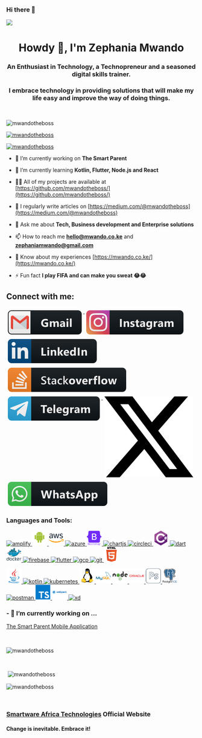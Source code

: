 ### Hi there 👋

<img src="https://mwando.co.ke/wp-content/uploads/2023/11/profile-pic.jpg" max-width="400px" max-height="200px" class="center">

<br />
<!-- ### - Languages and Tools... -->

<p align="center">

<!-- For more icons please follow  https://github.com/MikeCodesDotNET/ColoredBadges -->

<!--
 <img src="https://raw.githubusercontent.com/8bithemant/8bithemant/master/svg/dev/languages/html.svg" alt="html" style="vertical-align:top; margin:4px">
<img src="https://raw.githubusercontent.com/8bithemant/8bithemant/master/svg/dev/languages/csharp.svg" alt="csharp" style="vertical-align:top; margin:4px"><img src="https://raw.githubusercontent.com/8bithemant/8bithemant/master/svg/dev/languages/js.svg" alt="js" style="vertical-align:top; margin:4px"><img src="https://raw.githubusercontent.com/8bithemant/8bithemant/master/svg/dev/languages/python.svg" alt="python" style="vertical-align:top; margin:4px"><img src="https://raw.githubusercontent.com/8bithemant/8bithemant/master/svg/dev/frameworks/react.svg" alt="react" style="vertical-align:top; margin:4px"><img src="https://raw.githubusercontent.com/8bithemant/8bithemant/master/svg/dev/frameworks/vue.svg" alt="vue" style="vertical-align:top; margin:4px"><img src="https://raw.githubusercontent.com/8bithemant/8bithemant/master/svg/dev/misc/chrome.svg" alt="chrome" style="vertical-align:top; margin:4px"><img src="https://raw.githubusercontent.com/8bithemant/8bithemant/master/svg/dev/misc/cloud.svg" alt="cloud" style="vertical-align:top; margin:4px"><img src="https://raw.githubusercontent.com/8bithemant/8bithemant/master/svg/dev/misc/datascience.svg" alt="datascience" style="vertical-align:top; margin:4px"><img src="https://raw.githubusercontent.com/8bithemant/8bithemant/master/svg/dev/services/aws.svg" alt="aws" style="vertical-align:top; margin:4px"><img src="https://raw.githubusercontent.com/8bithemant/8bithemant/master/svg/dev/services/npm.svg" alt="npm" style="vertical-align:top; margin:4px"><img src="https://raw.githubusercontent.com/8bithemant/8bithemant/master/svg/dev/services/gcp.svg" alt="gcp" style="vertical-align:top; margin:4px"><img src="https://raw.githubusercontent.com/8bithemant/8bithemant/master/svg/dev/tools/bash.svg" alt="bash" style="vertical-align:top; margin:4px"><img src="https://raw.githubusercontent.com/8bithemant/8bithemant/master/svg/dev/tools/visualstudio_code.svg" alt="vscode" style="vertical-align:top; margin:4px">

-->

</p>

<h1 align="center">Howdy 👋, I'm Zephania Mwando</h1>
<h3 align="center">An Enthusiast in Technology, a Technopreneur and a seasoned digital skills trainer.</h3>

<h3 align="center"> I embrace technology in providing solutions that will make my life easy and improve the way of doing things.
</h3>

<br />

<p align="left"> <img src="https://komarev.com/ghpvc/?username=mwandotheboss&label=Profile%20views&color=0e75b6&style=flat" alt="mwandotheboss" /> </p>

<p align="left"> <a href="https://github.com/ryo-ma/github-profile-trophy"><img src="https://github-profile-trophy.vercel.app/?username=mwandotheboss" alt="mwandotheboss" /></a> </p>

<p align="left"> <a href="https://twitter.com/mwandotheboss" target="blank"><img src="https://img.shields.io/twitter/follow/mwandotheboss?logo=twitter&style=for-the-badge" alt="mwandotheboss" /></a> </p>

- 🔭 I’m currently working on **The Smart Parent**

- 🌱 I’m currently learning **Kotlin, Flutter, Node.js and React**

- 👨‍💻 All of my projects are available at [https://github.com/mwandotheboss/](https://github.com/mwandotheboss/)

- 📝 I regularly write articles on [https://medium.com/@mwandotheboss](https://medium.com/@mwandotheboss)

- 💬 Ask me about **Tech, Business development and Enterprise solutions**

- 📫 How to reach me **hello@mwando.co.ke** and **zephaniamwando@gmail.com**

- 📄 Know about my experiences [https://mwando.co.ke/](https://mwando.co.ke/)

- ⚡ Fun fact **I play FIFA and can make you sweat 😂😂**

## Connect with me:

<p align="left">

<!-- https://fb.com/mwandotheboss -->

  <a href="mailto:zephaniamwando@gmail.com">
    <img src="svg/social/gmail.svg" alt="gmail" style="vertical-align:top; margin:6px 4px">
  </a>

  <a href="https://www.instagram.com/mwandotheboss/">
    <img src="svg/social/instagram.svg" alt="instagram" style="vertical-align:top; margin:6px 4px">
  </a>

  <a href="https://linkedin.com/in/mwandotheboss">
    <img src="svg/social/linkedin.svg" alt="linkedin" style="vertical-align:top; margin:6px 4px">
  </a>  
 
  <a href="https://stackoverflow.com/users/10946813">
    <img src="svg/social/stackoverflow.svg" alt="stackoverflow" style="vertical-align:top; margin:6px 4px">
  </a>

  <a href="https://telegram.me/mwandotheboss">
    <img src="svg/social/telegram.svg" alt="telegram" style="vertical-align:top; margin:6px 4px">
  </a>    
  <a href="https://twitter.com/mwandotheboss">
    <img src="svg/social/x-2.svg" alt="twitter" style="vertical-align:top; margin:6px 4px">
  </a>    
  <a href="https://wa.me/254712724949">
    <img src="svg/social/whatsapp.svg" alt="whatsapp" style="vertical-align:top; margin:6px 4px">
  </a>

</p>

<h3 align="left">Languages and Tools:</h3>
<p align="left"> 
<a href="https://aws.amazon.com/amplify/" target="_blank"> <img src="https://docs.amplify.aws/assets/logo-dark.svg" alt="amplify" width="40" height="40"/> 
</a> 
<a href="https://developer.android.com" target="_blank"> <img src="https://raw.githubusercontent.com/devicons/devicon/master/icons/android/android-original-wordmark.svg" alt="android" width="40" height="40"/> 
</a> 
<a href="https://aws.amazon.com" target="_blank"> <img src="https://raw.githubusercontent.com/devicons/devicon/master/icons/amazonwebservices/amazonwebservices-original-wordmark.svg" alt="aws" width="40" height="40"/> 
</a> 
<a href="https://azure.microsoft.com/en-in/" target="_blank"> <img src="https://www.vectorlogo.zone/logos/microsoft_azure/microsoft_azure-icon.svg" alt="azure" width="40" height="40"/> 
</a>
 <a href="https://getbootstrap.com" target="_blank"> <img src="https://raw.githubusercontent.com/devicons/devicon/master/icons/bootstrap/bootstrap-plain-wordmark.svg" alt="bootstrap" width="40" height="40"/> </a> <a href="https://www.chartjs.org" target="_blank"> <img src="https://www.chartjs.org/media/logo-title.svg" alt="chartjs" width="40" height="40"/> </a> <a href="https://circleci.com" target="_blank"> <img src="https://www.vectorlogo.zone/logos/circleci/circleci-icon.svg" alt="circleci" width="40" height="40"/> </a> <a href="https://www.w3schools.com/cs/" target="_blank"> <img src="https://raw.githubusercontent.com/devicons/devicon/master/icons/csharp/csharp-original.svg" alt="csharp" width="40" height="40"/> </a> <a href="https://dart.dev" target="_blank"> <img src="https://www.vectorlogo.zone/logos/dartlang/dartlang-icon.svg" alt="dart" width="40" height="40"/> </a> <a href="https://www.docker.com/" target="_blank"> <img src="https://raw.githubusercontent.com/devicons/devicon/master/icons/docker/docker-original-wordmark.svg" alt="docker" width="40" height="40"/> </a> <a href="https://firebase.google.com/" target="_blank"> <img src="https://www.vectorlogo.zone/logos/firebase/firebase-icon.svg" alt="firebase" width="40" height="40"/> </a> <a href="https://flutter.dev" target="_blank"> <img src="https://www.vectorlogo.zone/logos/flutterio/flutterio-icon.svg" alt="flutter" width="40" height="40"/> 
</a> 
<a href="https://cloud.google.com" target="_blank"> <img src="https://www.vectorlogo.zone/logos/google_cloud/google_cloud-icon.svg" alt="gcp" width="40" height="40"/> </a> <a href="https://git-scm.com/" target="_blank"> <img src="https://www.vectorlogo.zone/logos/git-scm/git-scm-icon.svg" alt="git" width="40" height="40"/> 
</a> 
<a href="https://www.w3.org/html/" target="_blank"> <img src="https://raw.githubusercontent.com/devicons/devicon/master/icons/html5/html5-original-wordmark.svg" alt="html5" width="40" height="40"/>
</a>

<a href="https://www.java.com" target="_blank"> <img src="https://raw.githubusercontent.com/devicons/devicon/master/icons/java/java-original.svg" alt="java" width="40" height="40"/>
</a>
<a href="https://kotlinlang.org" target="_blank"> <img src="https://www.vectorlogo.zone/logos/kotlinlang/kotlinlang-icon.svg" alt="kotlin" width="40" height="40"/>
</a>
<a href="https://kubernetes.io" target="_blank"> <img src="https://www.vectorlogo.zone/logos/kubernetes/kubernetes-icon.svg" alt="kubernetes" width="40" height="40"/>
</a>
<a href="https://www.linux.org/" target="_blank"> <img src="https://raw.githubusercontent.com/devicons/devicon/master/icons/linux/linux-original.svg" alt="linux" width="40" height="40"/>
</a>
<a href="https://www.mysql.com/" target="_blank"> <img src="https://raw.githubusercontent.com/devicons/devicon/master/icons/mysql/mysql-original-wordmark.svg" alt="mysql" width="40" height="40"/>
</a>
<a href="https://nodejs.org" target="_blank"> <img src="https://raw.githubusercontent.com/devicons/devicon/master/icons/nodejs/nodejs-original-wordmark.svg" alt="nodejs" width="40" height="40"/>
</a>
<a href="https://www.oracle.com/" target="_blank"> <img src="https://raw.githubusercontent.com/devicons/devicon/master/icons/oracle/oracle-original.svg" alt="oracle" width="40" height="40"/>
</a>
<a href="https://www.photoshop.com/en" target="_blank"> <img src="https://raw.githubusercontent.com/devicons/devicon/master/icons/photoshop/photoshop-line.svg" alt="photoshop" width="40" height="40"/>
</a>
<a href="https://www.postgresql.org" target="_blank"> <img src="https://raw.githubusercontent.com/devicons/devicon/master/icons/postgresql/postgresql-original-wordmark.svg" alt="postgresql" width="40" height="40"/> </a> <a href="https://postman.com" target="_blank"> <img src="https://www.vectorlogo.zone/logos/getpostman/getpostman-icon.svg" alt="postman" width="40" height="40"/>
</a>
<a href="https://www.typescriptlang.org/" target="_blank"> <img src="https://raw.githubusercontent.com/devicons/devicon/master/icons/typescript/typescript-original.svg" alt="typescript" width="40" height="40"/> </a>
<a href="https://webpack.js.org" target="_blank"> <img src="https://raw.githubusercontent.com/devicons/devicon/d00d0969292a6569d45b06d3f350f463a0107b0d/icons/webpack/webpack-original-wordmark.svg" alt="webpack" width="40" height="40"/>
</a>
<a href="https://react.dev/" target="_blank"> <img src="https://www.vectorlogo.zone/logos/reactjs/reactjs-icon.svg" alt="xd" width="40" height="40"/>
</a>

   </p>

### - 🔭 I’m currently working on ...

<a href="https://play.google.com/store/apps/details?id=com.smartwareafrica.parent&hl=en_US">The Smart Parent Mobile Application</a>

<br />
<p><img align="center" src="https://github-readme-stats.vercel.app/api/top-langs?username=mwandotheboss&show_icons=true&locale=en&layout=compact" alt="mwandotheboss" /></p>

<br />

<p>&nbsp;<img align="center" src="https://github-readme-stats.vercel.app/api?username=mwandotheboss&show_icons=true&locale=en" alt="mwandotheboss" /></p>

<p><img align="center" src="https://camo.githubusercontent.com/30dafee21895e612d6b9c78e1004d11b77de56e8a518c1e8fc50518b47d99b35/68747470733a2f2f6769746875622d726561646d652d73747265616b2d73746174732e6865726f6b756170702e636f6d2f3f757365723d6d77616e646f746865626f737326" alt="mwandotheboss" /></p>

<br />

### <a href="https://smartware.africa/">Smartware Africa Technologies</a> Official Website

#### Change is inevitable. Embrace it!
